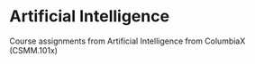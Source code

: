 # Artificial Intelligence

Course assignments from Artificial Intelligence from ColumbiaX (CSMM.101x)
